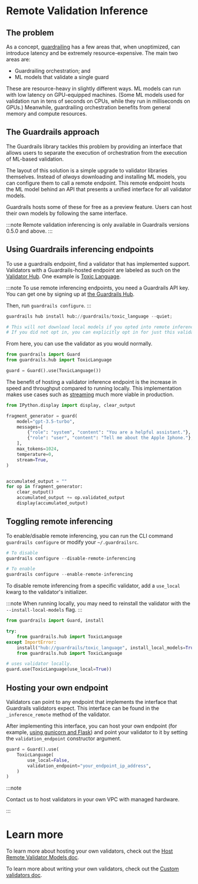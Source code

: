 # Remote Validation Inference

## The problem

As a concept, [guardrailing](https://www.guardrailsai.com/docs/concepts/guard) has a few areas that, when unoptimized, can introduce latency and be extremely resource-expensive. The main two areas are: 

* Guardrailing orchestration; and
* ML models that validate a single guard

These are resource-heavy in slightly different ways. ML models can run with low latency on GPU-equipped machines. (Some ML models used for validation run in tens of seconds on CPUs, while they run in milliseconds on GPUs.) Meanwhile, guardrailing orchestration benefits from general memory and compute resources. 

## The Guardrails approach

The Guardrails library tackles this problem by providing an interface that allows users to separate the execution of orchestration from the execution of ML-based validation.

The layout of this solution is a simple upgrade to validator libraries themselves. Instead of *always* downloading and installing ML models, you can configure them to call a remote endpoint. This remote endpoint hosts the ML model behind an API that presents a unified interface for all validator models. 

Guardrails hosts some of these for free as a preview feature. Users can host their own models by following the same interface.


:::note
Remote validation inferencing is only available in Guardrails versions 0.5.0 and above.
:::


<!-- WARNING: THIS FILE WAS AUTOGENERATED! DO NOT EDIT! Instead, edit the notebook w/the location & name as this file. -->

## Using Guardrails inferencing endpoints

To use a guardrails endpoint, find a validator that has implemented support. Validators with a Guardrails-hosted endpoint are labeled as such on the [Validator Hub](https://hub.guardrailsai.com). One example is [Toxic Language](https://hub.guardrailsai.com/validator/guardrails/toxic_language).


:::note
To use remote inferencing endpoints, you need a Guardrails API key. You can get one by signing up at [the Guardrails Hub](https://hub.guardrailsai.com). 

Then, run `guardrails configure`.
:::


```python
guardrails hub install hub://guardrails/toxic_language --quiet;

# This will not download local models if you opted into remote inferencing during guardrails configure
# If you did not opt in, you can explicitly opt in for just this validator by passing the --no-install-local-models flag
```

From here, you can use the validator as you would normally.


```python
from guardrails import Guard
from guardrails.hub import ToxicLanguage

guard = Guard().use(ToxicLanguage())
```

The benefit of hosting a validator inference endpoint is the increase in speed and throughput compared to running locally. This implementation makes use cases such as [streaming](https://www.guardrailsai.com/docs/concepts/streaming) much more viable in production.



```python
from IPython.display import display, clear_output

fragment_generator = guard(
    model="gpt-3.5-turbo",
    messages=[
        {"role": "system", "content": "You are a helpful assistant."},
        {"role": "user", "content": "Tell me about the Apple Iphone."},
    ],
    max_tokens=1024,
    temperature=0,
    stream=True,
)


accumulated_output = ""
for op in fragment_generator:
    clear_output()
    accumulated_output += op.validated_output
    display(accumulated_output)
```

## Toggling remote inferencing

To enable/disable remote inferencing, you can run the CLI command `guardrails configure` or modify your `~/.guardrailsrc`.


```python
# To disable
guardrails configure --disable-remote-inferencing

# To enable
guardrails configure --enable-remote-inferencing
```

To disable remote inferencing from a specific validator, add a `use_local` kwarg to the validator's initializer. 

:::note
When running locally, you may need to reinstall the validator with the `--install-local-models` flag.
:::


```python
from guardrails import Guard, install

try:
    from guardrails.hub import ToxicLanguage
except ImportError:
    install("hub://guardrails/toxic_language", install_local_models=True)
    from guardrails.hub import ToxicLanguage

# uses validator locally.
guard.use(ToxicLanguage(use_local=True))
```

## Hosting your own endpoint

Validators can point to any endpoint that implements the interface that Guardrails validators expect. This interface can be found in the `_inference_remote` method of the validator.

After implementing this interface, you can host your own endpoint (for example, [using gunicorn and Flask](https://flask.palletsprojects.com/en/stable/deploying/gunicorn/)) and point your validator to it by setting the `validation_endpoint` constructor argument.



```python
guard = Guard().use(
    ToxicLanguage(
        use_local=False,
        validation_endpoint="your_endpoint_ip_address",
    )
)
```

:::note

Contact us to host validators in your own VPC with managed hardware.

:::

# Learn more

To learn more about hosting your own validators, check out the [Host Remote Validator Models doc](/docs/how_to_guides/hosting_validator_models).

To learn more about writing your own validators, check out the [Custom validators doc](/docs/how_to_guides/custom_validator).
